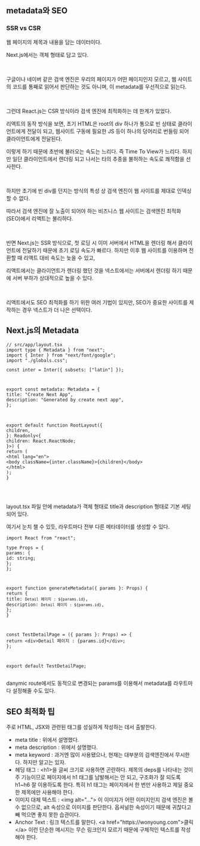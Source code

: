 <h2 data-ke-size="size26">metadata와 SEO</h2>
<h3 data-ke-size="size23">SSR vs CSR</h3>
<p data-ke-size="size16">웹 페이지의 제목과 내용을 담는 데이터이다.</p>
<p data-ke-size="size16">Next.js에서는 객체 형태로 담고 있다.</p>
<p data-ke-size="size16">&nbsp;</p>
<p data-ke-size="size16">구글이나 네이버 같은 검색 엔진은 우리의 페이지가 어떤 페이지인지 모르고, 웹 사이트의 코드를 통째로 읽어서 판단하는 것도 아니며, 이 metadata를 우선적으로 읽는다.</p>
<p data-ke-size="size16">&nbsp;</p>
<p data-ke-size="size16">그런데 React.js는 CSR 방식이라 검색 엔진에 최적화하는 데 한계가 있었다.</p>
<p data-ke-size="size16">리액트의 동작 방식을 보면, 초기 HTML은 root의 div 하나가 통으로 빈 상태로 클라이언트에게 전달이 되고, 웹사이트 구동에 필요한 JS 등이 하나의 덩어리로 번들링 되어 클라이언트에게 전달된다.</p>
<p data-ke-size="size16">이렇게 하기 때문에 초반에 불러오는 속도는 느리다. 즉 Time To View가 느리다. 하지만 일단 클라이언트에서 렌더링 되고 나서는 타의 추종을 불허하는 속도로 쾌적함을 선사한다.</p>
<p data-ke-size="size16">&nbsp;</p>
<p data-ke-size="size16">하지만 초기에 빈 div를 던지는 방식의 특성 상 검색 엔진이 웹 사이트를 제대로 인덱싱 할 수 없다.</p>
<p data-ke-size="size16">따라서 검색 엔진에 잘 노출이 되어야 하는 비즈니스 웹 사이트는 검색엔진 최적화(SEO)에서 리액트는 불리하다.</p>
<p data-ke-size="size16">&nbsp;</p>
<p data-ke-size="size16">반면 Next.js는 SSR 방식으로, 첫 로딩 시 이미 서버에서 HTML을 렌더링 해서 클라이언트에 전달하기 때문에 초기 로딩 속도가 빠르다. 하지만 이후 웹 사이트를 이용하며 전환할 때 리액트 대비 속도는 늦을 수 있고,</p>
<p data-ke-size="size16">리액트에서는 클라이언트가 렌더링 했던 것을 넥스트에서는 서버에서 렌더링 하기 때문에 서버 부하가 상대적으로 높을 수 있다.</p>
<p data-ke-size="size16">&nbsp;</p>
<p data-ke-size="size16">리액트에서도 SEO 최적화를 하기 위한 여러 기법이 있지만, SEO가 중요한 사이트를 제작하는 경우 넥스트가 더 나은 선택이다.</p>
<h2 data-ke-size="size26">Next.js의 Metadata</h2>
<pre id="code_1719852923788" class="typescript" data-ke-language="typescript" data-ke-type="codeblock"><code>// src/app/layout.tsx
import type { Metadata } from "next";
import { Inter } from "next/font/google";
import "./globals.css";
<p>const inter = Inter({ subsets: [&quot;latin&quot;] });</p>
<p>export const metadata: Metadata = {
title: &quot;Create Next App&quot;,
description: &quot;Generated by create next app&quot;,
};</p>
<p>export default function RootLayout({
children,
}: Readonly&lt;{
children: React.ReactNode;
}&gt;) {
return (
&lt;html lang=&quot;en&quot;&gt;
&lt;body className={inter.className}&gt;{children}&lt;/body&gt;
&lt;/html&gt;
);
}</code></pre></p>
<p data-ke-size="size16">&nbsp;</p>
<p data-ke-size="size16">layout.tsx 파일 안에 metadata가 객체 형태로 title과 description 형태로 기본 세팅되어 있다.</p>
<p data-ke-size="size16">여기서 눈치 챌 수 있듯, 라우트마다 전부 다른 메타데이터를 생성할 수 있다.</p>
<pre id="code_1719853114147" class="typescript" data-ke-language="typescript" data-ke-type="codeblock"><code>import React from "react";
<p>type Props = {
params: {
id: string;
};
};</p>
<p>export function generateMetadata({ params }: Props) {
return {
title: <code>Detail 페이지 : ${params.id}</code>,
description: <code>Detail 페이지 : ${params.id}</code>,
};
}</p>
<p>const TestDetailPage = ({ params }: Props) =&gt; {
return &lt;div&gt;Detail 페이지 : {params.id}&lt;/div&gt;;
};</p>
<p>export default TestDetailPage;</code></pre></p>
<p data-ke-size="size16">danymic route에서도 동적으로 변경되는 params를 이용해서 metadata를 라우트마다 설정해줄 수도 있다.</p>
<h2 data-ke-size="size26">SEO 최적화 팁</h2>
<p data-ke-size="size16">주로 HTML, JSX와 관련된 태그를 성실하게 작성하는 데서 출발한다.</p>
<ul style="list-style-type: disc;" data-ke-list-type="disc">
<li>meta title : 위에서 설명했다.</li>
<li>meta description : 위에서 설명했다.</li>
<li>meta keyword : 과거엔 많이 사용됐으나, 현재는 대부분의 검색엔진에서 무시한다. 하지만 알고는 있자.</li>
<li>헤딩 태그 : &lt;h1&gt;을 글씨 크기로 사용하면 곤란하다. 제목의 deps를 나타내는 것이 주 기능이므로 페이지에서 h1 태그를 남발해서는 안 되고, 구조화가 잘 되도록 h1~h6 잘 이용하도록 한다. 특히 h1 태그는 페이지에서 한 번만 사용하고 제일 중요한 제목에만 사용해야 한다.</li>
<li>이미지 대체 텍스트 : &lt;img alt="..."&gt; 이 이미지가 어떤 이미지인지 검색 엔진은 볼 수 없으므로, alt 속성으로 이미지를 판단한다. 옵셔널한 속성이기 때문에 귀찮다고 빼 먹으면 좋지 못한 습관이다.</li>
<li>Anchor Text : 링크 텍스트를 말한다. &lt;a href="https://wonyoung.com"&gt;클릭&lt;/a&gt; 이런 단순한 메시지는 무슨 링크인지 모르기 때문에 구체적인 텍스트를 작성해야 한다.</li>
</ul>